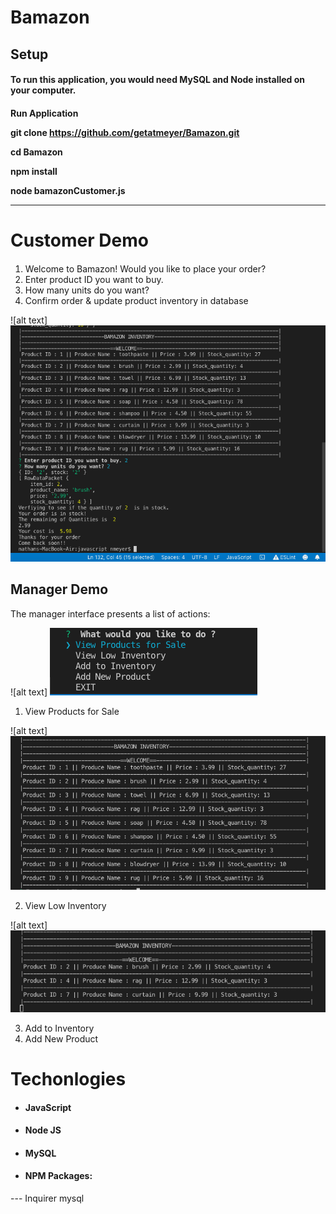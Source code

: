 # Bamazon

<H2> Setup

<H4>To run this application, you would need MySQL and Node installed on your computer.

<H4> Run Application

git clone https://github.com/getatmeyer/Bamazon.git

cd Bamazon

npm install

node bamazonCustomer.js
<hr>

# Customer Demo
####
1. Welcome to Bamazon! Would you like to place your order?
2. Enter product ID you want to buy.
3. How many units do you want?
4. Confirm order & update product inventory in database

![alt text]<img src="markdown-here/raw/master/src/common/images/customerresult.png">

## Manager Demo
<!-- <H2> Manager Demo <H2> -->


The manager interface presents a list of actions:

![alt text] <img src="markdown-here/raw/master/src/common/images/productimg.png">


1. View Products for Sale

![alt text] <img src="markdown-here/raw/master/src/common/images/viewproduct.png">

2. View Low Inventory

![alt text] <img src="markdown-here/raw/master/src/common/images/lowinventory.png">

3. Add to Inventory
4. Add New Product

<h1> Techonlogies </h1>

*  <h4> JavaScript
*  <h4> Node JS<br/>
*  <h4> MySQL<br/>
*  <h4> NPM Packages:
 --- Inquirer
 mysql






